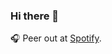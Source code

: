 ### Hi there 👋
:headphones: Peer out at [Spotify](https://open.spotify.com/playlist/1PUGXX6bOCGHDoJN7XpSbQ?si=81bbb57f68014729).

<!--
**zengin-enise/zengin-enise** is a ✨ _special_ ✨ repository because its `README.md` (this file) appears on your GitHub profile.

Here are some ideas to get you started:

- 🔭 I’m currently working on ...
- 🌱 I’m currently learning ...
- 👯 I’m looking to collaborate on ...
- 🤔 I’m looking for help with ...
- 💬 Ask me about ...
- 📫 How to reach me: ...
- 😄 Pronouns: ...
- ⚡ Fun fact: ...
-->
